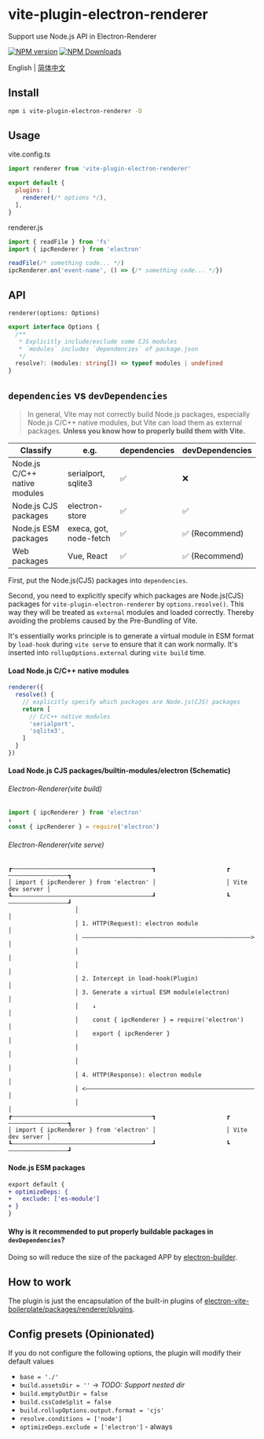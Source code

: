 # vite-plugin-electron-renderer

Support use Node.js API in Electron-Renderer

[![NPM version](https://img.shields.io/npm/v/vite-plugin-electron-renderer.svg)](https://npmjs.org/package/vite-plugin-electron-renderer)
[![NPM Downloads](https://img.shields.io/npm/dm/vite-plugin-electron-renderer.svg)](https://npmjs.org/package/vite-plugin-electron-renderer)

English | [简体中文](https://github.com/electron-vite/vite-plugin-electron/blob/main/packages/electron-renderer/README.zh-CN.md)

## Install

```sh
npm i vite-plugin-electron-renderer -D
```

## Usage

vite.config.ts

```js
import renderer from 'vite-plugin-electron-renderer'

export default {
  plugins: [
    renderer(/* options */),
  ],
}
```

renderer.js

```ts
import { readFile } from 'fs'
import { ipcRenderer } from 'electron'

readFile(/* something code... */)
ipcRenderer.on('event-name', () => {/* something code... */})
```

## API

`renderer(options: Options)`

```ts
export interface Options {
  /**
   * Explicitly include/exclude some CJS modules  
   * `modules` includes `dependencies` of package.json  
   */
  resolve?: (modules: string[]) => typeof modules | undefined
}
```

## `dependencies` vs `devDependencies`

> In general, Vite may not correctly build Node.js packages, especially Node.js C/C++ native modules, but Vite can load them as external packages. **Unless you know how to properly build them with Vite.**

<table>
  <thead>
    <th>Classify</th>
    <th>e.g.</th>
    <th>dependencies</th>
    <th>devDependencies</th>
  </thead>
  <tbody>
    <tr>
      <td>Node.js C/C++ native modules</td>
      <td>serialport, sqlite3</td>
      <td>✅</td>
      <td>❌</td>
    </tr>
    <tr>
      <td>Node.js CJS packages</td>
      <td>electron-store</td>
      <td>✅</td>
      <td>✅</td>
    </tr>
    <tr>
      <td>Node.js ESM packages</td>
      <td>execa, got, node-fetch</td>
      <td>✅</td>
      <td>✅ (Recommend)</td>
    </tr>
    <tr>
      <td>Web packages</td>
      <td>Vue, React</td>
      <td>✅</td>
      <td>✅ (Recommend)</td>
    </tr>
  </tbody>
</table>

First, put the Node.js(CJS) packages into `dependencies`.

Second, you need to explicitly specify which packages are Node.js(CJS) packages for `vite-plugin-electron-renderer` by `options.resolve()`. This way they will be treated as `external` modules and loaded correctly. Thereby avoiding the problems caused by the Pre-Bundling of Vite.

It's essentially works principle is to generate a virtual module in ESM format by `load-hook` during `vite serve` to ensure that it can work normally. It's inserted into `rollupOptions.external` during `vite build` time.

#### Load Node.js C/C++ native modules

```js
renderer({
  resolve() {
    // explicitly specify which packages are Node.js(CJS) packages
    return [
      // C/C++ native modules
      'serialport',
      'sqlite3',
    ]
  }
})
```

#### Load Node.js CJS packages/builtin-modules/electron (Schematic)

###### Electron-Renderer(vite build)

```js
import { ipcRenderer } from 'electron'
↓
const { ipcRenderer } = require('electron')
```

###### Electron-Renderer(vite serve)

```
┏————————————————————————————————————————┓                    ┏—————————————————┓
│ import { ipcRenderer } from 'electron' │                    │ Vite dev server │
┗————————————————————————————————————————┛                    ┗—————————————————┛
                   │                                                   │
                   │ 1. HTTP(Request): electron module                 │
                   │ ————————————————————————————————————————————————> │
                   │                                                   │
                   │                                                   │
                   │ 2. Intercept in load-hook(Plugin)                 │
                   │ 3. Generate a virtual ESM module(electron)        │
                   │    ↓                                              │
                   │    const { ipcRenderer } = require('electron')    │
                   │    export { ipcRenderer }                         │
                   │                                                   │
                   │                                                   │
                   │ 4. HTTP(Response): electron module                │
                   │ <———————————————————————————————————————————————— │
                   │                                                   │
┏————————————————————————————————————————┓                    ┏—————————————————┓
│ import { ipcRenderer } from 'electron' │                    │ Vite dev server │
┗————————————————————————————————————————┛                    ┗—————————————————┛
```

#### Node.js ESM packages

<!--
2022-09-12
In general, Node.js ESM packages only need to be converted if they are used in Electron-Renderer, but not in Electron-Main.

1. Install [vite-plugin-esmodule](https://github.com/vite-plugin/vite-plugin-esmodule) to load ESM packages
2. It is recommended to put the ESM packages in the `devDependencies`
-->

```diff
export default {
+ optimizeDeps: {
+   exclude: ['es-module']
+ }
}
```

#### Why is it recommended to put properly buildable packages in `devDependencies`?

Doing so will reduce the size of the packaged APP by [electron-builder](https://github.com/electron-userland/electron-builder).

## How to work

The plugin is just the encapsulation of the built-in plugins of [electron-vite-boilerplate/packages/renderer/plugins](https://github.com/electron-vite/electron-vite-boilerplate/tree/main/packages/renderer/plugins).

## Config presets (Opinionated)

If you do not configure the following options, the plugin will modify their default values

- `base = './'`
- `build.assetsDir = ''` -> *TODO: Support nested dir*
- `build.emptyOutDir = false`
- `build.cssCodeSplit = false`
- `build.rollupOptions.output.format = 'cjs'`
- `resolve.conditions = ['node']`
- `optimizeDeps.exclude = ['electron']` - always
